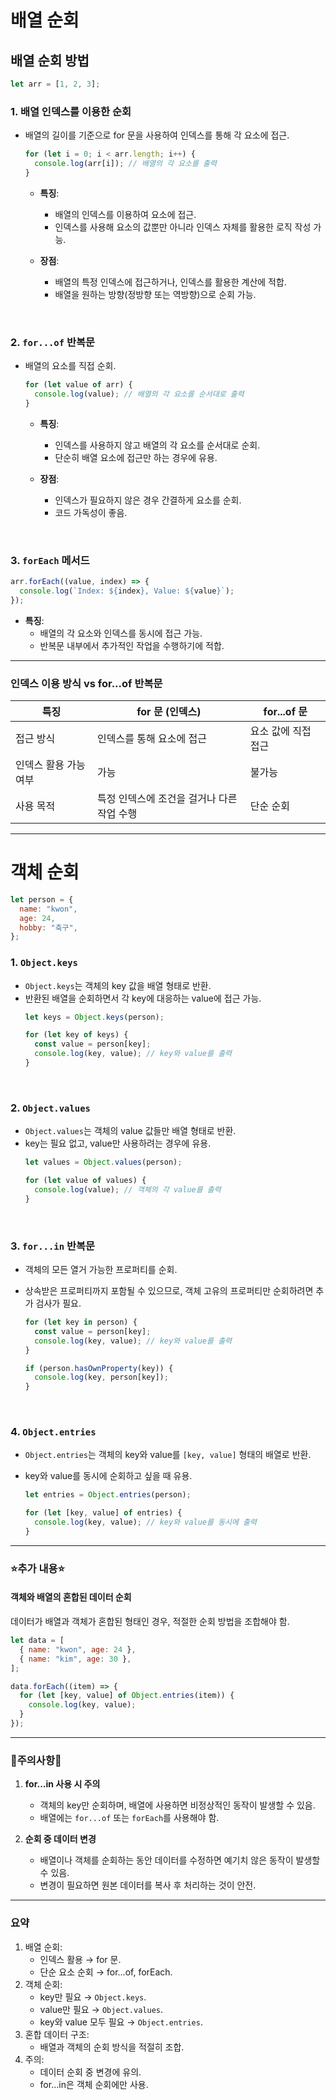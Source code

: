 # **배열 순회**

## 배열 순회 방법

```javascript
let arr = [1, 2, 3];
```

### 1. 배열 인덱스를 이용한 순회
- 배열의 길이를 기준으로 for 문을 사용하여 인덱스를 통해 각 요소에 접근.
  ```javascript
  for (let i = 0; i < arr.length; i++) {
    console.log(arr[i]); // 배열의 각 요소를 출력
  }
  ```
  
  - **특징**:
    - 배열의 인덱스를 이용하여 요소에 접근.
    - 인덱스를 사용해 요소의 값뿐만 아니라 인덱스 자체를 활용한 로직 작성 가능.
  
  - **장점**:
    - 배열의 특정 인덱스에 접근하거나, 인덱스를 활용한 계산에 적합.
    - 배열을 원하는 방향(정방향 또는 역방향)으로 순회 가능.

<br />

### 2. **`for...of` 반복문**
- 배열의 요소를 직접 순회.
  ```javascript
  for (let value of arr) {
    console.log(value); // 배열의 각 요소를 순서대로 출력
  }
  ```

  - **특징**:
    - 인덱스를 사용하지 않고 배열의 각 요소를 순서대로 순회.
    - 단순히 배열 요소에 접근만 하는 경우에 유용.
  
  - **장점**:
    - 인덱스가 필요하지 않은 경우 간결하게 요소를 순회.
    - 코드 가독성이 좋음.

<br />

### 3. **`forEach` 메서드**

```javascript
arr.forEach((value, index) => {
  console.log(`Index: ${index}, Value: ${value}`);
});
```

- **특징**:
  - 배열의 각 요소와 인덱스를 동시에 접근 가능.
  - 반복문 내부에서 추가적인 작업을 수행하기에 적합.

---

### **인덱스 이용 방식 vs for...of 반복문**

| **특징**                   | **for 문 (인덱스)**                      | **for...of 문**                     |
|----------------------------|------------------------------------------|-------------------------------------|
| 접근 방식                  | 인덱스를 통해 요소에 접근                 | 요소 값에 직접 접근                  |
| 인덱스 활용 가능 여부      | 가능                                     | 불가능                              |
| 사용 목적                  | 특정 인덱스에 조건을 걸거나 다른 작업 수행 | 단순 순회                           |

---

# **객체 순회**

```javascript
let person = {
  name: "kwon",
  age: 24,
  hobby: "축구",
};
```

### 1. **`Object.keys`**
- `Object.keys`는 객체의 key 값을 배열 형태로 반환.
- 반환된 배열을 순회하면서 각 key에 대응하는 value에 접근 가능.
  ```javascript
  let keys = Object.keys(person);
  
  for (let key of keys) {
    const value = person[key];
    console.log(key, value); // key와 value를 출력
  }
  ```
<br />

### 2. **`Object.values`**
- `Object.values`는 객체의 value 값들만 배열 형태로 반환.
- key는 필요 없고, value만 사용하려는 경우에 유용.
  ```javascript
  let values = Object.values(person);
  
  for (let value of values) {
    console.log(value); // 객체의 각 value를 출력
  }
  ```

<br />

### 3. **`for...in` 반복문**
- 객체의 모든 열거 가능한 프로퍼티를 순회.
- 상속받은 프로퍼티까지 포함될 수 있으므로, 객체 고유의 프로퍼티만 순회하려면 추가 검사가 필요.
  ```javascript
  for (let key in person) {
    const value = person[key];
    console.log(key, value); // key와 value를 출력
  }
  ```
  
  ```javascript
  if (person.hasOwnProperty(key)) {
    console.log(key, person[key]);
  }
  ```

<br />

### 4. **`Object.entries`**
- `Object.entries`는 객체의 key와 value를 `[key, value]` 형태의 배열로 반환.
- key와 value를 동시에 순회하고 싶을 때 유용.


  ```javascript
  let entries = Object.entries(person);
  
  for (let [key, value] of entries) {
    console.log(key, value); // key와 value를 동시에 출력
  }
  ```

---

### **⭐️추가 내용⭐️**

#### **객체와 배열의 혼합된 데이터 순회**
데이터가 배열과 객체가 혼합된 형태인 경우, 적절한 순회 방법을 조합해야 함.

```javascript
let data = [
  { name: "kwon", age: 24 },
  { name: "kim", age: 30 },
];

data.forEach((item) => {
  for (let [key, value] of Object.entries(item)) {
    console.log(key, value);
  }
});
```

---

### **🚨주의사항🚨**
1. **for...in 사용 시 주의**
   - 객체의 key만 순회하며, 배열에 사용하면 비정상적인 동작이 발생할 수 있음.
   - 배열에는 `for...of` 또는 `forEach`를 사용해야 함.

2. **순회 중 데이터 변경**
   - 배열이나 객체를 순회하는 동안 데이터를 수정하면 예기치 않은 동작이 발생할 수 있음.
   - 변경이 필요하면 원본 데이터를 복사 후 처리하는 것이 안전.

---

### **요약**

1. 배열 순회:
   - 인덱스 활용 → for 문.
   - 단순 요소 순회 → for...of, forEach.
2. 객체 순회:
   - key만 필요 → `Object.keys`.
   - value만 필요 → `Object.values`.
   - key와 value 모두 필요 → `Object.entries`.
3. 혼합 데이터 구조:
   - 배열과 객체의 순회 방식을 적절히 조합.
4. 주의:
   - 데이터 순회 중 변경에 유의.
   - for...in은 객체 순회에만 사용.
